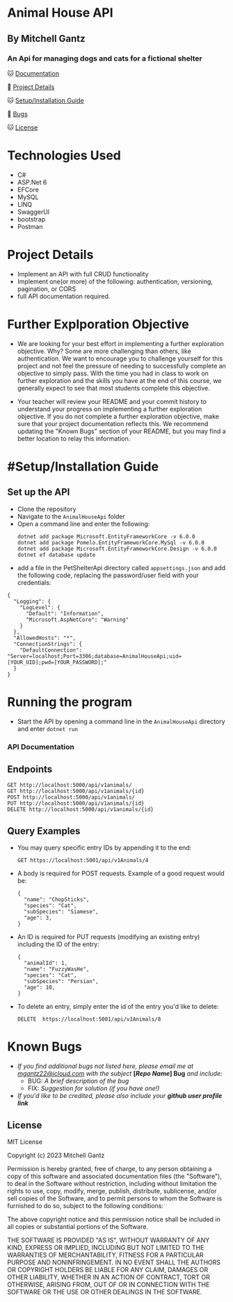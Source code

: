 # Animal House API
## By Mitchell Gantz

### An Api for managing dogs and cats for a fictional shelter  

🐱 [Documentation](#api-documentation)

🐶 [Project Details](#project-details)

🐱 [Setup/Installation Guide](#setup/installation-guide)

🐶 [Bugs](#known-bugs)

🐱 [License](#license)


# Technologies Used

   * C#
   * ASP.Net 6
   * EFCore
   * MySQL
   * LINQ
   * SwaggerUI
   * bootstrap
   * Postman

# Project Details
* Implement an API with full CRUD functionality
* Implement one(or more) of the following: authentication, versioning, pagination, or CORS
* full API documentation required.

# Further Explporation Objective
* We are looking for your best effort in implementing a further exploration objective. Why? Some are more challenging than others, like authentication. We want to encourage you to challenge yourself for this project and not feel the pressure of needing to successfully complete an objective to simply pass. With the time you had in class to work on further exploration and the skills you have at the end of this course, we generally expect to see that most students complete this objective.

* Your teacher will review your README and your commit history to understand your progress on implementing a further exploration objective. If you do not complete a further exploration objective, make sure that your project documentation reflects this. We recommend updating the "Known Bugs" section of your README, but you may find a better location to relay this information.

# #Setup/Installation Guide
 
## Set up the API
* Clone the repository 
* Navigate to the `AnimalHouseApi` folder
* Open a command line and enter the following:
  ```
  dotnet add package Microsoft.EntityFrameworkCore -v 6.0.0
  dotnet add package Pomelo.EntityFrameworkCore.MySql -v 6.0.0
  dotnet add package Microsoft.EntityFrameworkCore.Design -v 6.0.0
  dotnet ef database update
  ```
* add a file in the PetShelterApi directory called `appsettings.json` and add the following code, replacing the password/user field with your credentials:
```
{
  "Logging": {
    "LogLevel": {
      "Default": "Information",
      "Microsoft.AspNetCore": "Warning"
    }
  },
  "AllowedHosts": "*",
  "ConnectionStrings": {
    "DefaultConnection": "Server=localhost;Port=3306;database=AnimalHouseApi;uid=[YOUR_UID];pwd=[YOUR_PASSWORD];"
  }
}
```

# Running the program
* Start the API by opening a command line in the `AnimalHouseApi` directory and enter `dotnet run`


### API Documentation

## Endpoints
```
GET http://localhost:5000/api/v1animals/
GET http://localhost:5000/api/v1animals/{id}
POST http://localhost:5000/api/v1animals/
PUT http://localhost:5000/api/v1animals/{id}
DELETE http://localhost:5000/api/v1animals/{id}
```
    
## Query Examples
  
  * You may query specific entry IDs by appending it to the end:
      ```
      GET https://localhost:5001/api/v1Animals/4
      ```

  * A body is required for POST requests. Example of a good request would be:
      ```
      { 
        "name": "ChopSticks",
        "species": "Cat",
        "subSpecies": "Siamese",
        "age": 3,
      }
      ```
  * An ID is required for PUT requests (modifying an existing entry) including the ID of the entry:
      ```
      {
        "animalId": 1,
        "name": "FuzzyWasHe",
        "species": "Cat",
        "subSpecies": "Persian",
        "age": 10,
      }
      ```
  * To delete an entry, simply enter the id of the entry you'd like to delete:
      ```
      DELETE  https://localhost:5001/api/v1Animals/8
      ```

# Known Bugs

- _If you find additional bugs not listed here, please email me at mgantz22@icloud.com with the subject_ **[_Repo Name_] Bug** _and include:_
  - BUG: _A brief description of the bug_
  - FIX: _Suggestion for solution (if you have one!)_
- _If you'd like to be credited, please also include your_ **_github user profile link_**


## License

MIT License

Copyright (c) 2023 Mitchell Gantz 

Permission is hereby granted, free of charge, to any person obtaining a copy of this software and associated documentation files (the "Software"), to deal in the Software without restriction, including without limitation the rights to use, copy, modify, merge, publish, distribute, sublicense, and/or sell copies of the Software, and to permit persons to whom the Software is furnished to do so, subject to the following conditions:

The above copyright notice and this permission notice shall be included in all copies or substantial portions of the Software.

THE SOFTWARE IS PROVIDED "AS IS", WITHOUT WARRANTY OF ANY KIND, EXPRESS OR IMPLIED, INCLUDING BUT NOT LIMITED TO THE WARRANTIES OF MERCHANTABILITY, FITNESS FOR A PARTICULAR PURPOSE AND NONINFRINGEMENT. IN NO EVENT SHALL THE AUTHORS OR COPYRIGHT HOLDERS BE LIABLE FOR ANY CLAIM, DAMAGES OR OTHER LIABILITY, WHETHER IN AN ACTION OF CONTRACT, TORT OR OTHERWISE, ARISING FROM, OUT OF OR IN CONNECTION WITH THE SOFTWARE OR THE USE OR OTHER DEALINGS IN THE SOFTWARE.